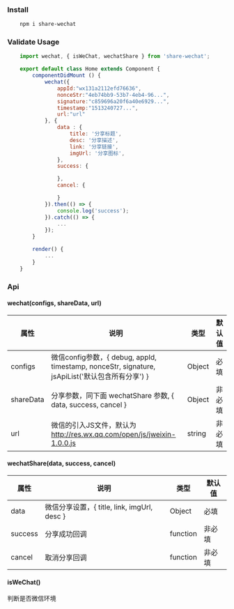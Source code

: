 ### Install
```sh
    npm i share-wechat
```

### Validate Usage

```jsx
    import wechat, { isWeChat, wechatShare } from 'share-wechat';

    export default class Home extends Component {
        componentDidMount () {
            wechat({
                appId:"wx131a2112efd76636",
                nonceStr:"4eb74bb9-53b7-4eb4-96...",
                signature:"c859696a20f6a40e6929...",
                timestamp:"1513240727...",
                url:"url"
            }, {
                data : {
                    title: '分享标题', 
                    desc: '分享描述', 
                    link: '分享链接', 
                    imgUrl: '分享图标', 
                },
                success: {

                },
                cancel: {

                }
            }).then(() => {
                console.log('success');
            }).catch(() => {
                ...
            });
        }

        render() {
            ...
        }
    }

```
### Api

#### wechat(configs, shareData, url)    
属性 | 说明 | 类型 | 默认值
-----|-----|-----|------
|  configs | 微信config参数，{ debug, appId, timestamp, nonceStr, signature, jsApiList('默认包含所有分享') } |  Object | 必填  |    
| shareData  | 分享参数，同下面 wechatShare 参数, { data, success, cancel } | Object  |  非必填 |    
| url  | 微信的引入JS文件，默认为 http://res.wx.qq.com/open/js/jweixin-1.0.0.js | string  |  非必填 |     

#### wechatShare(data, success, cancel)    
属性 | 说明 | 类型 | 默认值
-----|-----|-----|------
|  data | 微信分享设置，{ title, link, imgUrl, desc } |  Object | 必填  |    
| success  | 分享成功回调 | function  |  非必填 |    
| cancel  | 取消分享回调 | function  |  非必填 |     

#### isWeChat()    
判断是否微信环境
